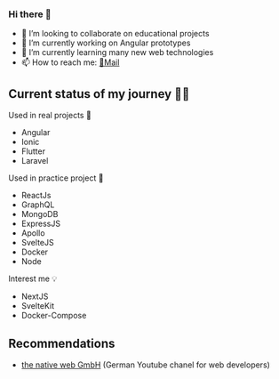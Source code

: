 ### Hi there 👋

- 👯 I’m looking to collaborate on educational projects
- 🔭 I’m currently working on Angular prototypes
- 🌱 I’m currently learning many new  web technologies
- 📫 How to reach me: [📧Mail](mailto:oliver.werner94@gmail.com?subject=[GitHub])

## Current status of my journey 🧗‍♂️
Used in real projects 🔨
- Angular <!-- 200+h -->
- Ionic <!-- 50+h -->
- Flutter <!-- 100+h -->
- Laravel <!-- 50+h -->

Used in practice project 📖
- ReactJs <!-- 1h -->
- GraphQL <!-- 3h -->
- MongoDB <!-- 1h -->
- ExpressJS <!-- 1h -->
- Apollo <!-- 1h -->
- SvelteJS <!-- 3h -->
- Docker <!-- 6h -->
- Node <!-- 1h -->

Interest me 💡
- NextJS <!-- 0h -->
- SvelteKit <!-- 0h -->
- Docker-Compose <!-- 0h -->

## Recommendations
- [the native web GmbH](https://www.youtube.com/c/thenativewebGmbH) (German Youtube chanel for web developers)

<!--
**Oliver19xx/Oliver19xx** is a ✨ _special_ ✨ repository because its `README.md` (this file) appears on your GitHub profile.

Here are some ideas to get you started:

- 🔭 I’m currently working on ...
- 🌱 I’m currently learning ...
- 👯 I’m looking to collaborate on ...
- 🤔 I’m looking for help with ...
- 💬 Ask me about ...
- 📫 How to reach me: ...
- 😄 Pronouns: ...
- ⚡ Fun fact: ...
-->
